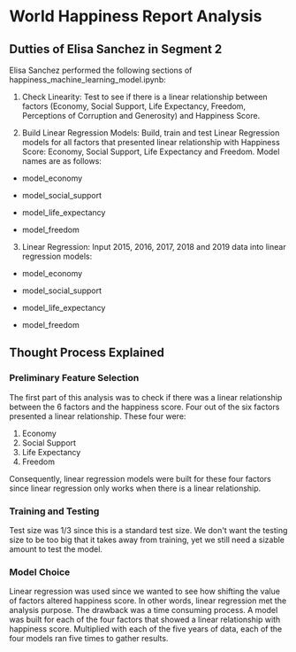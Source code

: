 # World Happiness Report Analysis

## Dutties of Elisa Sanchez in Segment 2
Elisa Sanchez performed the following sections of happiness_machine_learning_model.ipynb:

1. Check Linearity: Test to see if there is a linear relationship between factors (Economy, Social Support, Life Expectancy, Freedom, Perceptions of Corruption and Generosity) and Happiness Score. 

2. Build Linear Regression Models: Build, train and test Linear Regression models for all factors that presented linear relationship with Happiness Score: Economy, Social Support, Life Expectancy and Freedom. Model names are as follows: 

  - model_economy
  
  - model_social_support
  
  - model_life_expectancy
  
  - model_freedom


3. Linear Regression: Input 2015, 2016, 2017, 2018 and 2019 data into linear regression models:

  - model_economy
  
  - model_social_support
  
  - model_life_expectancy
  
  - model_freedom

## Thought Process Explained

### Preliminary Feature Selection
The first part of this analysis was to check if there was a linear relationship between the 6 factors and the happiness score. Four out of the six factors presented a linear relationship. These four were: 
1. Economy
2. Social Support
3. Life Expectancy
4. Freedom

Consequently, linear regression models were built for these four factors since linear regression only works when there is a linear relationship. 

### Training and Testing 
Test size was 1/3 since this is a standard test size. We don't want the testing size to be too big that it takes away from training, yet we still need a sizable amount to test the model. 

### Model Choice
Linear regression was used since we wanted to see how shifting the value of factors altered happiness score. In other words, linear regression met the analysis purpose. The drawback was a time consuming process. A model was built for each of the four factors that showed a linear relationship with happiness score. Multiplied with each of the five years of data, each of the four models ran five times to gather results. 
